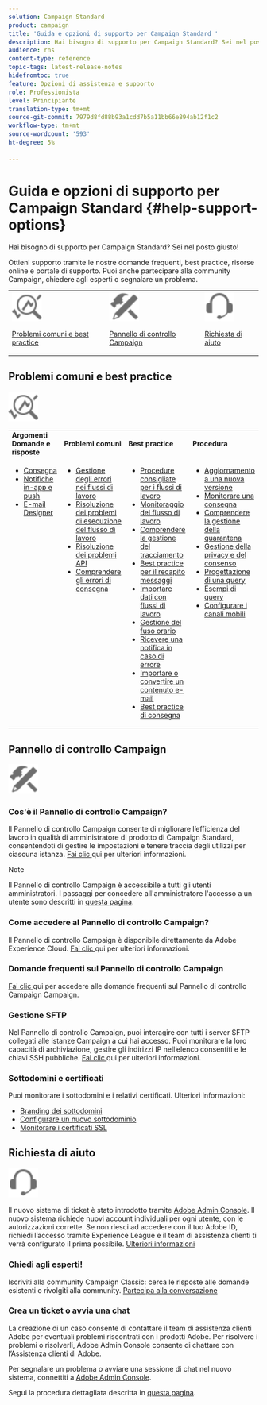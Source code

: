 ```yaml
---
solution: Campaign Standard
product: campaign
title: 'Guida e opzioni di supporto per Campaign Standard '
description: Hai bisogno di supporto per Campaign Standard? Sei nel posto giusto!
audience: rns
content-type: reference
topic-tags: latest-release-notes
hidefromtoc: true
feature: Opzioni di assistenza e supporto
role: Professionista
level: Principiante
translation-type: tm+mt
source-git-commit: 7979d8fd88b93a1cdd7b5a11bb66e894ab12f1c2
workflow-type: tm+mt
source-wordcount: '593'
ht-degree: 5%

---
```



# Guida e opzioni di supporto per Campaign Standard {#help-support-options}

Hai bisogno di supporto per Campaign Standard? Sei nel posto giusto!

Ottieni supporto tramite le nostre domande frequenti, best practice, risorse online e portale di supporto. Puoi anche partecipare alla community Campaign, chiedere agli esperti o segnalare un problema.

<table>
    <tr>
        <td><img src="start/using/assets/do-not-localize/icon-faq.svg" width="60px"><p><a href="#faq">Problemi comuni e best practice</a></p></td>
        <td><img src="start/using/assets/do-not-localize/icon-control-panel.svg" width="60px"><p><a href="#control-panel">Pannello di controllo Campaign</a></p></td>
        <td><img src="start/using/assets/do-not-localize/icon-support.svg" width="60px"><p><a href="#support">Richiesta di aiuto</a></p></td>
    </tr>
</table>

## Problemi comuni e best practice

<img src="start/using/assets/do-not-localize/icon-faq.svg" width="60px">

<table>
    <tr><td><strong>Argomenti Domande e risposte</strong></td><td><strong>Problemi comuni</strong></td><td><strong>Best practice</strong></td><td><strong>Procedura</strong></td></tr>
    <tr>
    <td valign="top">
        <ul>
        <li><a href="sending/using/monitor-deliverability.md">Consegna</a></li>
        <li><a href="administration/using/aep-faq.md">Notifiche in-app e push</a></li>
        <li><a href="designing/using/faq-email-designer.md">E-mail Designer</a></li>
        </ul>
    </td>
    <td valign="top">
        <ul>
        <li><a href="automating/using/monitoring-workflow-execution.md#error-management">Gestione degli errori nei flussi di lavoro</a></li>
        <li><a href="automating/using/best-practices-workflows.md">Risoluzione dei problemi di esecuzione del flusso di lavoro</a></li>
        <li><a href="api/using/troubleshooting.md">Risoluzione dei problemi API</a></li>
        <li><a href="sending/using/understanding-delivery-failures.md">Comprendere gli errori di consegna</a></li>
        </ul>
    </td>
   <td valign="top">
        <ul>
        <li><a href="automating/using/best-practices-workflows.md">Procedure consigliate per i flussi di lavoro</a></li>
        <li><a href="automating/using/about-workflow-execution.md">Monitoraggio del flusso di lavoro</a></li>
        <li><a href="sending/using/tracking-messages.md">Comprendere la gestione del tracciamento</a></li>
        <li><a href="sending/using/about-deliverability.md">Best practice per il recapito messaggi</a></li>
        <li><a href="automating/using/creating-import-workflow-templates.md">Importare dati con flussi di lavoro</a></li>
        <li><a href="sending/using/sending-messages-at-the-recipient-s-time-zone.md">Gestione del fuso orario</a></li>
        <li><a href="sending/using/receiving-alerts-when-failures-happen.md">Ricevere una notifica in caso di errore</a></li>
        <li><a href="designing/using/using-existing-content.md">Importare o convertire un contenuto e-mail</a></li>
        <li><a href="sending/using/delivery-best-practices.md">Best practice di consegna</a></li>
        </ul>
    </td>
    <td valign="top">
        <ul>
        <li><a href="rn/using/release-planning.md">Aggiornamento a una nuova versione</a></li>
        <li><a href="sending/using/monitoring-a-delivery.md">Monitorare una consegna</a></li>
        <li><a href="sending/using/understanding-quarantine-management.md">Comprendere la gestione della quarantena</a></li>
        <li><a href="start/using/privacy-management.md">Gestione della privacy e del consenso</a></li>
        <li><a href="automating/using/query.md">Progettazione di una query</a></li>
        <li><a href="automating/using/query-samples.md">Esempi di query</a></li>
        <li><a href="https://helpx.adobe.com/campaiacs-mobile.html">Configurare i canali mobili</a></li>
        </ul>
    </td>
    </tr>
</table>

## Pannello di controllo Campaign

<img src="start/using/assets/do-not-localize/icon-control-panel.svg" width="60px">

### Cos&#39;è il Pannello di controllo Campaign?

Il Pannello di controllo Campaign consente di migliorare l’efficienza del lavoro in qualità di amministratore di prodotto di Campaign Standard, consentendoti di gestire le impostazioni e tenere traccia degli utilizzi per ciascuna istanza.
[Fai clic ](https://experienceleague.adobe.com/docs/control-panel/using/discover-control-panel/key-features.html?lang=en#discover-control-panel) qui per ulteriori informazioni.

>[!NOTE]
>
>Il Pannello di controllo Campaign è accessibile a tutti gli utenti amministratori. I passaggi per concedere all&#39;amministratore l&#39;accesso a un utente sono descritti in [questa pagina](https://experienceleague.adobe.com/docs/control-panel/using/discover-control-panel/managing-permissions.html?lang=en#discover-control-panel).

### Come accedere al Pannello di controllo Campaign?

Il Pannello di controllo Campaign è disponibile direttamente da Adobe Experience Cloud. [Fai clic ](https://experienceleague.adobe.com/docs/control-panel/using/discover-control-panel/accessing-control-panel.html?lang=en#discover-control-panel) qui per ulteriori informazioni.

### Domande frequenti sul Pannello di controllo Campaign

[Fai clic ](https://experienceleague.adobe.com/docs/control-panel/using/faq.html?lang=en) qui per accedere alle domande frequenti sul Pannello di controllo Campaign Campaign.

### Gestione SFTP

Nel Pannello di controllo Campaign, puoi interagire con tutti i server SFTP collegati alle istanze Campaign a cui hai accesso. Puoi monitorare la loro capacità di archiviazione, gestire gli indirizzi IP nell’elenco consentiti e le chiavi SSH pubbliche. [Fai clic ](https://experienceleague.adobe.com/docs/control-panel/using/sftp-management/about-sftp-management.html?lang=en#sftp-management) qui per ulteriori informazioni.

### Sottodomini e certificati

Puoi monitorare i sottodomini e i relativi certificati. Ulteriori informazioni:

* [Branding dei sottodomini](https://experienceleague.adobe.com/docs/control-panel/using/subdomains-and-certificates/subdomains-branding.html?lang=en#subdomains-and-certificates)
* [Configurare un nuovo sottodominio](https://experienceleague.adobe.com/docs/control-panel/using/subdomains-and-certificates/setting-up-new-subdomain.html?lang=en#subdomains-and-certificates)
* [Monitorare i certificati SSL](https://experienceleague.adobe.com/docs/control-panel/using/subdomains-and-certificates/renewing-subdomain-certificate.html?lang=en#subdomains-and-certificates)

## Richiesta di aiuto

<img src="start/using/assets/do-not-localize/icon-support.svg" width="60px">

Il nuovo sistema di ticket è stato introdotto tramite [Adobe Admin Console](https://adminconsole.adobe.com/overview). Il nuovo sistema richiede nuovi account individuali per ogni utente, con le autorizzazioni corrette. Se non riesci ad accedere con il tuo Adobe ID, richiedi l’accesso tramite Experience League e il team di assistenza clienti ti verrà configurato il prima possibile. [Ulteriori informazioni](https://helpx.adobe.com/enterprise/admin-guide.html/enterprise/using/support-for-experience-cloud.ug.html)

### Chiedi agli esperti!

Iscriviti alla community Campaign Classic: cerca le risposte alle domande esistenti o rivolgiti alla community. [Partecipa alla conversazione](https://experienceleaguecommunities.adobe.cadobe-campaign-standard/ct-p/adobe-campaign-standard-community)

### Crea un ticket o avvia una chat

La creazione di un caso consente di contattare il team di assistenza clienti Adobe per eventuali problemi riscontrati con i prodotti Adobe. Per risolvere i problemi o risolverli, Adobe Admin Console consente di chattare con l’Assistenza clienti di Adobe.

Per segnalare un problema o avviare una sessione di chat nel nuovo sistema, connettiti a [Adobe Admin Console](https://adminconsole.adobe.com/overview).

Segui la procedura dettagliata descritta in [questa pagina](https://helpx.adobe.com/enterprise/admin-guide.html/enterprise/using/support-for-experience-cloud.ug.html).
